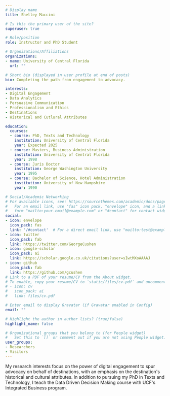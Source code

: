 ```yaml
---
# Display name
title: Shelley Maccini

# Is this the primary user of the site?
superuser: true

# Role/position
role: Instructor and PhD Student

# Organizations/Affiliations
organizations:
- name: University of Central Florida
  url: ""

# Short bio (displayed in user profile at end of posts)
bio: Completing the path from engagement to advocacy.

interests:
- Digital Engagement
- Data Analytics
- Persuasive Communication
- Professionalism and Ethics
- Destinations
- Historical and Cutlural Attributes

education:
  courses:
  - course: PhD, Texts and Technology
    institution: University of Central Florida
    year: Expected 2025
  - course: Masters, Business Administration
    institution: University of Central Florida
    year: 1998
  - course: Juris Doctor
    institution: George Washington University
    year: 1995
  - course: Bachelor of Science, Hotel Administration
    institution: University of New Hampshire
    year: 1990

# Social/Academic Networking
# For available icons, see: https://sourcethemes.com/academic/docs/page-builder/#icons
#   For an email link, use "fas" icon pack, "envelope" icon, and a link in the
#   form "mailto:your-email@example.com" or "#contact" for contact widget.
social:
- icon: envelope
  icon_pack: fas
  link: '/#contact'  # For a direct email link, use "mailto:test@example.org".
- icon: twitter
  icon_pack: fab
  link: https://twitter.com/GeorgeCushen
- icon: google-scholar
  icon_pack: ai
  link: https://scholar.google.co.uk/citations?user=sIwtMXoAAAAJ
- icon: github
  icon_pack: fab
  link: https://github.com/gcushen
# Link to a PDF of your resume/CV from the About widget.
# To enable, copy your resume/CV to `static/files/cv.pdf` and uncomment the lines below.
# - icon: cv
#   icon_pack: ai
#   link: files/cv.pdf

# Enter email to display Gravatar (if Gravatar enabled in Config)
email: ""

# Highlight the author in author lists? (true/false)
highlight_name: false

# Organizational groups that you belong to (for People widget)
#   Set this to `[]` or comment out if you are not using People widget.
user_groups:
- Researchers
- Visitors
---
```


My research interests focus on the power of digital engagement to spur advocacy on behalf of destinations, with an emphasis on the destination's historical and cultural attributes.  In addition to pursuing my PhD in Texts and Technology, I teach the Data Driven Decision Making course with UCF's Integrated Business program.



